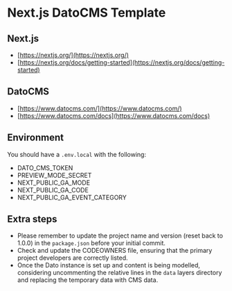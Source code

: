 # Next.js DatoCMS Template

## Next.js

- [https://nextjs.org/](https://nextjs.org/)
- [https://nextjs.org/docs/getting-started](https://nextjs.org/docs/getting-started)

## DatoCMS

- [https://www.datocms.com/](https://www.datocms.com/)
- [https://www.datocms.com/docs](https://www.datocms.com/docs)

## Environment

You should have a `.env.local` with the following:

- DATO_CMS_TOKEN
- PREVIEW_MODE_SECRET
- NEXT_PUBLIC_GA_MODE
- NEXT_PUBLIC_GA_CODE
- NEXT_PUBLIC_GA_EVENT_CATEGORY

## Extra steps

- Please remember to update the project name and version (reset back to 1.0.0) in the `package.json` before your initial commit.
- Check and update the CODEOWNERS file, ensuring that the primary project developers are correctly listed.
- Once the Dato instance is set up and content is being modelled, considering uncommenting the relative lines in the `data` layers directory and replacing the temporary data with CMS data.
